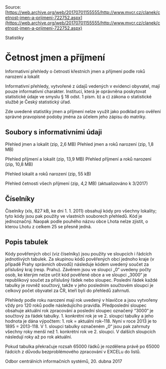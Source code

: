 Source:
[https://web.archive.org/web/20170701155555/http://www.mvcr.cz/clanek/cetnost-jmen-a-prijmeni-722752.aspx](https://web.archive.org/web/20170701155555/http://www.mvcr.cz/clanek/cetnost-jmen-a-prijmeni-722752.aspx)

Statistiky
# Četnost jmen a příjmení
Informativní přehledy o četnosti křestních jmen a příjmení podle roků narození a lokalit 

Informativní přehledy, vytvořené z údajů vedených v evidenci obyvatel, mají pouze informativní charakter. Institucí, která je oprávněna poskytovat statistické údaje ve smyslu § 18 odst. 1 písm. b) a c) zákona o statistické službě je Český statistický úřad.

Zde uvedené statistiky jmen a příjmení nelze využít jako podklad pro ověření správné pravopisné podoby jména za účelem jeho zápisu do matriky.
 

## Soubory s informativními údaji

Přehled jmen a lokalit (zip, 2,6 MB)
Přehled jmen a roků narození (zip, 1,8 MB)
 
Přehled příjmení a lokalit (zip, 13,9 MB)
Přehled příjmení a roků narození (zip, 10,8 MB)
 
 
Přehled lokalit a roků narození (zip, 55 kB)
 
Přehled četnosti všech příjmení (zip, 4,2 MB) (aktualizováno k 3/2017)
 
## Číselníky
Číselníky (xls, 827 kB, ke dni 1. 1. 2011) obsahují kódy pro všechny lokality; tyto kódy jsou pak použity ve vlastních souborech přehledů. Kód je jednoznačný. Naopak podle pouhého názvu obce Lhota nelze zjistit, o kterou Lhotu z celkem 25 se přesně jedná.
 
## Popis tabulek
Kódy pověřených obcí (viz číselníky) jsou použity ve sloupcích i řádcích jednotlivých tabulek. Za skupinou kódů pověřených obcí jednoho kraje (v případě Prahy správních obvodů) následuje kódem uvedený součet za příslušný kraj (resp. Prahu). Závěrem jsou ve sloupci „0“ uvedeny počty osob, ke kterým nelze určit kód pověřené obce a ve sloupci „3000“ je republikový součet za příslušný řádek nebo sloupec. Poslední řádek každé tabulky je rovněž součtový, takže v jeho posledním součtovém sloupci je celkový počet obyvatel za ČR, kteří byli do přehledů zahrnuti.
 
Přehledy podle roku narození mají rok uvedený v hlavičce a jsou vytvořeny vždy pro 120 roků podle následujícího pravidla. Předposlední sloupec obsahuje aktuální rok zpracování a poslední sloupec označený “3000“ je součtový za řádek tabulky. 1. konkrétní rok je ve 2. sloupci tabulky a jeho hodnota je dána výpočtem: 1. rok = aktuální rok–118. Nyní v roce 2013 je to 1895 = 2013-118. V 1. sloupci tabulky označeném „0“ jsou pak zahrnuty všechny roky menší než 1. konkrétní rok ve 2. sloupci. V dalších sloupcích následují roky až po rok aktuální.
 
Pokud tabulka překračuje rozsah 65000 řádků je rozdělena právě po 65000 řádcích z důvodu bezproblémového zpracování v EXCELu do listů.

Odbor centrálních informačních systémů, 20. dubna 2017
